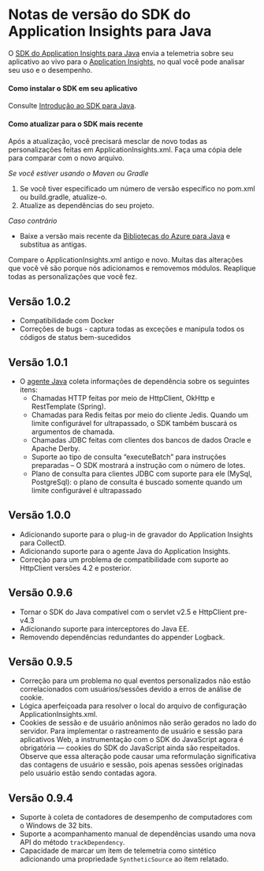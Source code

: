 <properties 
	pageTitle="Notas de versão do Application Insights para Java" 
	description="As atualizações mais recentes para o SDK do Java." 
	services="application-insights" 
    documentationCenter=""
	authors="alancameronwills" 
	manager="douge"/>
<tags 
	ms.service="application-insights" 
	ms.workload="tbd" 
	ms.tgt_pltfrm="ibiza" 
	ms.devlang="na" 
	ms.topic="article" 
	ms.date="09/21/2015" 
	ms.author="awills"/>
 
# Notas de versão do SDK do Application Insights para Java

O [SDK do Application Insights para Java](app-insights-java-get-started.md) envia a telemetria sobre seu aplicativo ao vivo para o [Application Insights](http://azure.microsoft.com/services/application-insights/), no qual você pode analisar seu uso e o desempenho.

#### Como instalar o SDK em seu aplicativo

Consulte [Introdução ao SDK para Java](app-insights-java-get-started.md).

#### Como atualizar para o SDK mais recente 

Após a atualização, você precisará mesclar de novo todas as personalizações feitas em ApplicationInsights.xml. Faça uma cópia dele para comparar com o novo arquivo.

*Se você estiver usando o Maven ou Gradle*

1. Se você tiver especificado um número de versão específico no pom.xml ou build.gradle, atualize-o.
2. Atualize as dependências do seu projeto.

*Caso contrário*

* Baixe a versão mais recente da [Bibliotecas do Azure para Java](http://dl.msopentech.com/lib/PackageForWindowsAzureLibrariesForJava.html) e substitua as antigas. 
 
Compare o ApplicationInsights.xml antigo e novo. Muitas das alterações que você vê são porque nós adicionamos e removemos módulos. Reaplique todas as personalizações que você fez.

## Versão 1.0.2

- Compatibilidade com Docker
- Correções de bugs - captura todas as exceções e manipula todos os códigos de status bem-sucedidos

## Versão 1.0.1
- O [agente Java](app-insights-java-agent.md) coleta informações de dependência sobre os seguintes itens:
	- Chamadas HTTP feitas por meio de HttpClient, OkHttp e RestTemplate (Spring).
	- Chamadas para Redis feitas por meio do cliente Jedis. Quando um limite configurável for ultrapassado, o SDK também buscará os argumentos de chamada.
	- Chamadas JDBC feitas com clientes dos bancos de dados Oracle e Apache Derby.
	- Suporte ao tipo de consulta “executeBatch” para instruções preparadas – O SDK mostrará a instrução com o número de lotes.
	- Plano de consulta para clientes JDBC com suporte para ele (MySql, PostgreSql): o plano de consulta é buscado somente quando um limite configurável é ultrapassado

## Versão 1.0.0
- Adicionando suporte para o plug-in de gravador do Application Insights para CollectD.
- Adicionando suporte para o agente Java do Application Insights.
- Correção para um problema de compatibilidade com suporte ao HttpClient versões 4.2 e posterior.

## Versão 0.9.6
- Tornar o SDK do Java compatível com o servlet v2.5 e HttpClient pre-v4.3
- Adicionando suporte para interceptores do Java EE.
- Removendo dependências redundantes do appender Logback.

## Versão 0.9.5  

- Correção para um problema no qual eventos personalizados não estão correlacionados com usuários/sessões devido a erros de análise de cookie.  
- Lógica aperfeiçoada para resolver o local do arquivo de configuração ApplicationInsights.xml.
- Cookies de sessão e de usuário anônimos não serão gerados no lado do servidor. Para implementar o rastreamento de usuário e sessão para aplicativos Web, a instrumentação com o SDK do JavaScript agora é obrigatória — cookies do SDK do JavaScript ainda são respeitados. Observe que essa alteração pode causar uma reformulação significativa das contagens de usuário e sessão, pois apenas sessões originadas pelo usuário estão sendo contadas agora.

## Versão 0.9.4

- Suporte à coleta de contadores de desempenho de computadores com o Windows de 32 bits.
- Suporte a acompanhamento manual de dependências usando uma nova API do método ```trackDependency```.
- Capacidade de marcar um item de telemetria como sintético adicionando uma propriedade ```SyntheticSource``` ao item relatado.
 

<!---HONumber=Nov15_HO1-->
